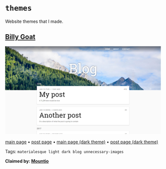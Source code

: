# `themes`
Website themes that I made.

## [Billy Goat](./billy-goat/)
[![screenshot of theme](./screenshots/billy-goat.png)](./screenshots/billy-goat.png)

[main page](https://sheeptester.github.io/billy-goat/) • [post page](https://sheeptester.github.io/billy-goat/post.html) • [main page (dark theme)](https://sheeptester.github.io/billy-goat/index-dark.html) • [post page (dark theme)](https://sheeptester.github.io/billy-goat/post-dark.html)

Tags: `materialesque light dark blog unnecessary-images`

**Claimed by: [Mountio](https://mountio.github.io/)**
